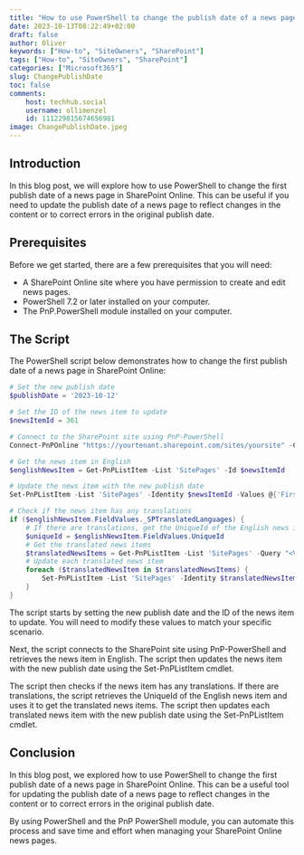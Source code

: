 ```yaml
---
title: "How to use PowerShell to change the publish date of a news page in SharePoint Online"
date: 2023-10-13T08:22:49+02:00
draft: false
author: Oliver
keywords: ["How-to", "SiteOwners", "SharePoint"]
tags: ["How-to", "SiteOwners", "SharePoint"]
categories: ["Microsoft365"]
slug: ChangePublishDate
toc: false
comments:
    host: techhub.social
    username: ollimenzel
    id: 111229815674656981
image: ChangePublishDate.jpeg
---
```


## Introduction

In this blog post, we will explore how to use PowerShell to change the first publish date of a news page in SharePoint Online. This can be useful if you need to update the publish date of a news page to reflect changes in the content or to correct errors in the original publish date.

## Prerequisites

Before we get started, there are a few prerequisites that you will need:

- A SharePoint Online site where you have permission to create and edit news pages.
- PowerShell 7.2 or later installed on your computer.
- The PnP.PowerShell module installed on your computer.

## The Script

The PowerShell script below demonstrates how to change the first publish date of a news page in SharePoint Online:

```powershell
# Set the new publish date
$publishDate = '2023-10-12'

# Set the ID of the news item to update
$newsItemId = 361

# Connect to the SharePoint site using PnP-PowerShell
Connect-PnPOnline "https://yourtenant.sharepoint.com/sites/yoursite" -ClientId $AppID -Interactive

# Get the news item in English
$englishNewsItem = Get-PnPListItem -List 'SitePages' -Id $newsItemId

# Update the news item with the new publish date
Set-PnPListItem -List 'SitePages' -Identity $newsItemId -Values @{'FirstPublishedDate' = $publishDate } -UpdateType SystemUpdate

# Check if the news item has any translations
if ($englishNewsItem.FieldValues._SPTranslatedLanguages) {
    # If there are translations, get the UniqueId of the English news item
    $uniqueId = $englishNewsItem.FieldValues.UniqueId
    # Get the translated news items
    $translatedNewsItems = Get-PnPListItem -List 'SitePages' -Query "<View Scope='RecursiveAll'><Query><Where><Contains><FieldRef Name='_SPTranslationSourceItemId'/><Value Type='Guid'>$($uniqueId)</Value></Contains></Where></Query></View>"
    # Update each translated news item
    foreach ($translatedNewsItem in $translatedNewsItems) {
        Set-PnPListItem -List 'SitePages' -Identity $translatedNewsItem.Id -Values @{'FirstPublishedDate' = $publishDate } -UpdateType SystemUpdate
    }
}
```

The script starts by setting the new publish date and the ID of the news item to update. You will need to modify these values to match your specific scenario.

Next, the script connects to the SharePoint site using PnP-PowerShell and retrieves the news item in English. The script then updates the news item with the new publish date using the Set-PnPListItem cmdlet.

The script then checks if the news item has any translations. If there are translations, the script retrieves the UniqueId of the English news item and uses it to get the translated news items. The script then updates each translated news item with the new publish date using the Set-PnPListItem cmdlet.

## Conclusion

In this blog post, we explored how to use PowerShell to change the first publish date of a news page in SharePoint Online. This can be a useful tool for updating the publish date of a news page to reflect changes in the content or to correct errors in the original publish date. 

By using PowerShell and the PnP PowerShell module, you can automate this process and save time and effort when managing your SharePoint Online news pages.
